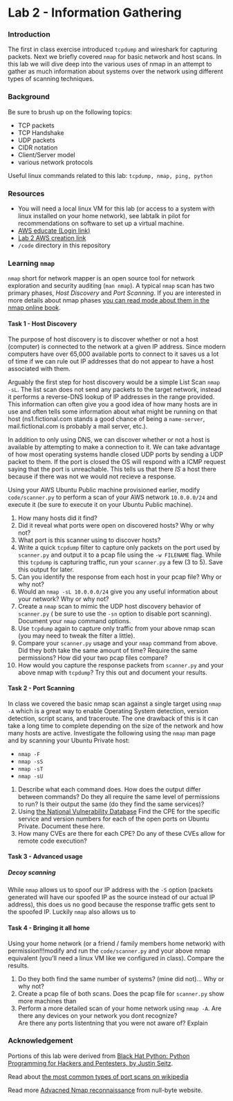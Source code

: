 # Lab 2 - Information Gathering

### Introduction
The first in class exercise introduced `tcpdump` and wireshark for capturing
packets.  Next we briefly covered `nmap` for basic network and host scans.  In
this lab we will dive deep into the various uses of nmap in an attempt to gather as much
information about systems over the network using different types of scanning techniques.

### Background
Be sure to brush up on the following topics:
* TCP packets
* TCP Handshake
* UDP packets
* CIDR notation
* Client/Server model
* various network protocols

Useful linux commands related to this lab:
`tcpdump, nmap, ping, python`

### Resources
* You will need a local linux VM for this lab (or access to a system with linux
  installed on your home network), see labtalk in pilot for recommendations
  on software to set up a virtual machine.
* [AWS educate (Login link)](https://www.awseducate.com/signin/SiteLogin)
* [Lab 2 AWS creation link](https://console.aws.amazon.com/cloudformation/home?region=us-east-1#/stacks/new?stackName=CEG-4900Lab02&templateURL=https:%2F%2Fs3.amazonaws.com%2Fwsu-cecs-cf-templates%2Fceg4900lab1.yml)
* `/code` directory in this repository

### Learning `nmap`
`nmap` short for network mapper is an open source tool for network exploration
and security auditing (`man nmap`).  A typical `nmap` scan has two primary phases, *Host
Discovery* and *Port Scanning*.  If you are interested in more details about
nmap phases [you can read mode about them in the nmap online book](https://nmap.org/book/nmap-phases.html).

#### Task 1 - Host Discovery
The purpose of host discovery is to discover whether or not a host (computer) is connected
to the network at a given IP address.  Since modern computers have over 65,000
available ports to connect to it saves us a lot of time if we can rule out IP
addresses that do not appear to have a host associated with them.

Arguably the first step for host discovery would be a simple List Scan `nmap
-sL`.  The list scan does not send any packets to the target network, instead it
performs a reverse-DNS lookup of IP addresses in the range provided.  This
information can often give you a good idea of how many hosts are in use and
often tells some information about what might be running on that host
(ns1.fictional.com stands a good chance of being a `name-server`,
mail.fictional.com is probably a mail server, etc.).

In addition to only using DNS, we can discover whether or not a host is
available by attempting to make a connection to it.  We can take advantage of
how most operating systems handle closed UDP ports by sending a UDP packet to
them.  If the port is closed the OS will respond with a ICMP request saying that
the port is unreachable.  This tells us that there *IS* a host there because if
there was not we would not recieve a response.

Using your AWS Ubuntu Public machine provisioned earlier, modify
`code/scanner.py` to perform a scan of your AWS network `10.0.0.0/24` and execute it (be sure
to execute it on your Ubuntu Public machine).

1. How many hosts did it find?
2. Did it reveal what ports were open on discovered hosts? Why or why not?
3. What port is this scanner using to discover hosts?
4. Write a quick `tcpdump` filter to capture only packets on the port used by
   `scanner.py` and output it to a pcap file using the `-w FILENAME` flag.
   While this `tcpdump` is capturing traffic, run your `scanner.py` a few (3 to
   5).  Save this output for later.
5. Can you identify the response from each host in your pcap file?  Why or why
   not?  
6. Would an `nmap -sL 10.0.0.0/24` give you any useful information about your
   network?  Why or why not?   
7. Create a `nmap` scan to mimic the UDP host discovery behavior of `scanner.py` (
   be sure to use the `-sn` option to disable port scanning).  Document your `nmap`
   command options.
8. Use `tcpdump` again to capture only traffic from your above nmap scan (you
   may need to tweak the filter a little).
9. Compare your `scanner.py` usage and your `nmap` command from above.  Did they
   both take the same amount of time?  Require the same permissions?  How did
   your two pcap files compare?
0. How would you capture the response packets from `scanner.py` and your above
   nmap with `tcpdump`?  Try this out and document your results.

#### Task 2 - Port Scanning
In class we covered the basic nmap scan against a single target using `nmap -A`
which is a great way to enable Operating System detection, version detection,
script scans, and traceroute.  The one drawback of this is it can take a long
time to complete depending on the size of the network and how many hosts are
active.  Investigate the following using the `nmap` man page and by scanning
your Ubuntu Private host:

* `nmap -F`
* `nmap -sS`
* `nmap -sT`
* `nmap -sU`

1. Describe what each command does.  How does the output differ between
   commands?  Do they all require the same level of permissions to run?  Is
   their output the same (do they find the same services)?
2. Using [the National Vulnerability
   Database](https://nvd.nist.gov/General/News/CPE-Range-Notification) Find the
   CPE for the specific service and version numbers for each of the open ports
   on Ubuntu Private.  Document these here.
3. How many CVEs are there for each CPE?  Do any of these CVEs allow for remote
   code execution?

#### Task 3 - Advanced usage
##### Decoy scanning
While `nmap` allows us to spoof our IP address with the `-S` option (packets
generated will have our spoofed IP as the source instead of our actual IP
address), this does us no good because the response traffic gets sent to the
spoofed IP.  Luckily `nmap` also allows us to 


#### Task 4 - Bringing it all home
Using your home network (or a friend / family members home network) with
permission!!!modify and run the `code/scanner.py` and your above nmap
equivalent (you'll need a linux VM like we configured in class).  Compare the
results.

1. Do they both find the same number of systems? (mine did not)...  Why or why
   not?
2. Create a pcap file of both scans.  Does the pcap file for `scanner.py` show
   more machines than  
3. Perform a more detailed scan of your home network using `nmap -A`. Are there
   any devices on your network you dont recognize?  
   Are there any ports listentning that you were not aware of?  Explain





### Acknowledgement
Portions of this lab were derived from [Black Hat Python: Python Programming for
Hackers and Pentesters, by Justin Seitz](https://nostarch.com/blackhatpython).

Read about [the most common types of port scans on
wikipedia](https://en.wikipedia.org/wiki/Port_scanner#Types)

Read more [Advacned Nmap reconnaissance](https://null-byte.wonderhowto.com/how-to/hack-like-pro-advanced-nmap-for-reconnaissance-0151619/)
from null-byte website.
